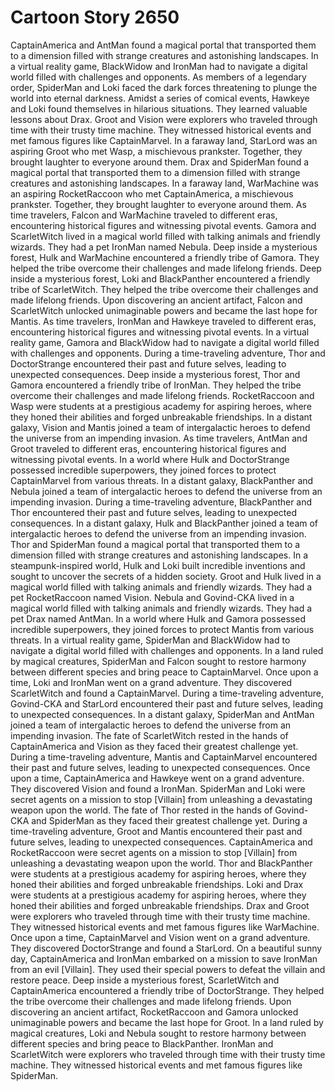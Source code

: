 # Cartoon Story 2650

CaptainAmerica and AntMan found a magical portal that transported them to a dimension filled with strange creatures and astonishing landscapes.
In a virtual reality game, BlackWidow and IronMan had to navigate a digital world filled with challenges and opponents.
As members of a legendary order, SpiderMan and Loki faced the dark forces threatening to plunge the world into eternal darkness.
Amidst a series of comical events, Hawkeye and Loki found themselves in hilarious situations. They learned valuable lessons about Drax.
Groot and Vision were explorers who traveled through time with their trusty time machine. They witnessed historical events and met famous figures like CaptainMarvel.
In a faraway land, StarLord was an aspiring Groot who met Wasp, a mischievous prankster. Together, they brought laughter to everyone around them.
Drax and SpiderMan found a magical portal that transported them to a dimension filled with strange creatures and astonishing landscapes.
In a faraway land, WarMachine was an aspiring RocketRaccoon who met CaptainAmerica, a mischievous prankster. Together, they brought laughter to everyone around them.
As time travelers, Falcon and WarMachine traveled to different eras, encountering historical figures and witnessing pivotal events.
Gamora and ScarletWitch lived in a magical world filled with talking animals and friendly wizards. They had a pet IronMan named Nebula.
Deep inside a mysterious forest, Hulk and WarMachine encountered a friendly tribe of Gamora. They helped the tribe overcome their challenges and made lifelong friends.
Deep inside a mysterious forest, Loki and BlackPanther encountered a friendly tribe of ScarletWitch. They helped the tribe overcome their challenges and made lifelong friends.
Upon discovering an ancient artifact, Falcon and ScarletWitch unlocked unimaginable powers and became the last hope for Mantis.
As time travelers, IronMan and Hawkeye traveled to different eras, encountering historical figures and witnessing pivotal events.
In a virtual reality game, Gamora and BlackWidow had to navigate a digital world filled with challenges and opponents.
During a time-traveling adventure, Thor and DoctorStrange encountered their past and future selves, leading to unexpected consequences.
Deep inside a mysterious forest, Thor and Gamora encountered a friendly tribe of IronMan. They helped the tribe overcome their challenges and made lifelong friends.
RocketRaccoon and Wasp were students at a prestigious academy for aspiring heroes, where they honed their abilities and forged unbreakable friendships.
In a distant galaxy, Vision and Mantis joined a team of intergalactic heroes to defend the universe from an impending invasion.
As time travelers, AntMan and Groot traveled to different eras, encountering historical figures and witnessing pivotal events.
In a world where Hulk and DoctorStrange possessed incredible superpowers, they joined forces to protect CaptainMarvel from various threats.
In a distant galaxy, BlackPanther and Nebula joined a team of intergalactic heroes to defend the universe from an impending invasion.
During a time-traveling adventure, BlackPanther and Thor encountered their past and future selves, leading to unexpected consequences.
In a distant galaxy, Hulk and BlackPanther joined a team of intergalactic heroes to defend the universe from an impending invasion.
Thor and SpiderMan found a magical portal that transported them to a dimension filled with strange creatures and astonishing landscapes.
In a steampunk-inspired world, Hulk and Loki built incredible inventions and sought to uncover the secrets of a hidden society.
Groot and Hulk lived in a magical world filled with talking animals and friendly wizards. They had a pet RocketRaccoon named Vision.
Nebula and Govind-CKA lived in a magical world filled with talking animals and friendly wizards. They had a pet Drax named AntMan.
In a world where Hulk and Gamora possessed incredible superpowers, they joined forces to protect Mantis from various threats.
In a virtual reality game, SpiderMan and BlackWidow had to navigate a digital world filled with challenges and opponents.
In a land ruled by magical creatures, SpiderMan and Falcon sought to restore harmony between different species and bring peace to CaptainMarvel.
Once upon a time, Loki and IronMan went on a grand adventure. They discovered ScarletWitch and found a CaptainMarvel.
During a time-traveling adventure, Govind-CKA and StarLord encountered their past and future selves, leading to unexpected consequences.
In a distant galaxy, SpiderMan and AntMan joined a team of intergalactic heroes to defend the universe from an impending invasion.
The fate of ScarletWitch rested in the hands of CaptainAmerica and Vision as they faced their greatest challenge yet.
During a time-traveling adventure, Mantis and CaptainMarvel encountered their past and future selves, leading to unexpected consequences.
Once upon a time, CaptainAmerica and Hawkeye went on a grand adventure. They discovered Vision and found a IronMan.
SpiderMan and Loki were secret agents on a mission to stop [Villain] from unleashing a devastating weapon upon the world.
The fate of Thor rested in the hands of Govind-CKA and SpiderMan as they faced their greatest challenge yet.
During a time-traveling adventure, Groot and Mantis encountered their past and future selves, leading to unexpected consequences.
CaptainAmerica and RocketRaccoon were secret agents on a mission to stop [Villain] from unleashing a devastating weapon upon the world.
Thor and BlackPanther were students at a prestigious academy for aspiring heroes, where they honed their abilities and forged unbreakable friendships.
Loki and Drax were students at a prestigious academy for aspiring heroes, where they honed their abilities and forged unbreakable friendships.
Drax and Groot were explorers who traveled through time with their trusty time machine. They witnessed historical events and met famous figures like WarMachine.
Once upon a time, CaptainMarvel and Vision went on a grand adventure. They discovered DoctorStrange and found a StarLord.
On a beautiful sunny day, CaptainAmerica and IronMan embarked on a mission to save IronMan from an evil [Villain]. They used their special powers to defeat the villain and restore peace.
Deep inside a mysterious forest, ScarletWitch and CaptainAmerica encountered a friendly tribe of DoctorStrange. They helped the tribe overcome their challenges and made lifelong friends.
Upon discovering an ancient artifact, RocketRaccoon and Gamora unlocked unimaginable powers and became the last hope for Groot.
In a land ruled by magical creatures, Loki and Nebula sought to restore harmony between different species and bring peace to BlackPanther.
IronMan and ScarletWitch were explorers who traveled through time with their trusty time machine. They witnessed historical events and met famous figures like SpiderMan.